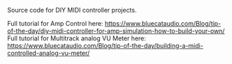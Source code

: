 Source code for DIY MIDI controller projects.

Full tutorial for Amp Control here: https://www.bluecataudio.com/Blog/tip-of-the-day/diy-midi-controller-for-amp-simulation-how-to-build-your-own/
Full tutorial for Multitrack analog VU Meter here: https://www.bluecataudio.com/Blog/tip-of-the-day/building-a-midi-controlled-analog-vu-meter/

